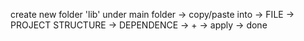 create new folder 'lib' under main folder -> copy/paste into -> FILE -> PROJECT STRUCTURE -> DEPENDENCE -> + -> apply -> done
